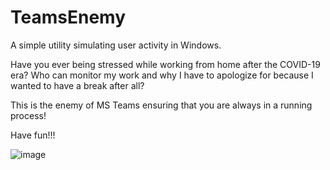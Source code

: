 # TeamsEnemy
A simple utility simulating user activity in Windows.

Have you ever being stressed while working from home after the COVID-19 era?
Who can monitor my work and why I have to apologize for because I wanted to have a break after all?

This is the enemy of MS Teams ensuring that you are always in a running process!

Have fun!!!

![image](https://github.com/user-attachments/assets/cb344746-2f55-405d-9f66-85053243a270)


